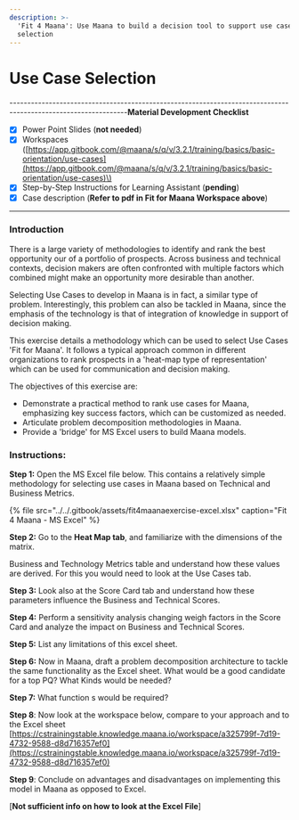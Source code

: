 ```yaml
---
description: >-
  'Fit 4 Maana': Use Maana to build a decision tool to support use case
  selection
---
```


# Use Case Selection

---------------------------------------------------------------------------------------------------------------**Material Development Checklist**

* [x] Power Point Slides \(**not needed**\)
* [x] Workspaces \([https://app.gitbook.com/@maana/s/q/v/3.2.1/training/basics/basic-orientation/use-cases](https://app.gitbook.com/@maana/s/q/v/3.2.1/training/basics/basic-orientation/use-cases)\)
* [x] Step-by-Step Instructions for Learning Assistant \(**pending**\)
* [x] Case description \(**Refer to pdf in Fit for Maana Workspace above**\)

---------------------------------------------------------------------------------------------------------------

### **Introduction**

There is a large variety of methodologies to identify and rank the best opportunity our of a portfolio of prospects.  Across business and technical contexts, decision makers are often confronted with multiple factors which combined might make an opportunity more desirable than another.

Selecting Use Cases to develop in Maana is in fact, a similar type of problem. Interestingly, this problem can also be tackled in Maana, since the emphasis of the technology is that of integration of knowledge in support of decision making. 

This exercise details a methodology which can be used to select Use Cases 'Fit for Maana'. It follows a typical approach common in different organizations to rank prospects in a 'heat-map type of representation' which can be used for communication and decision making. 

The objectives of this exercise are:

* Demonstrate a practical method to rank use cases for Maana, emphasizing key success factors, which can be customized as needed. 
* Articulate problem decomposition methodologies in Maana. 
* Provide a 'bridge' for MS Excel users to build Maana models.

### **Instructions:**

**Step 1:** Open the MS Excel file below. This contains a relatively simple methodology for selecting use cases in Maana based on Technical and Business Metrics. 

{% file src="../../.gitbook/assets/fit4maanaexercise-excel.xlsx" caption="Fit 4 Maana - MS Excel" %}

**Step 2:** Go to the **Heat Map tab**, and familiarize with the dimensions of the matrix. 

Business and Technology Metrics table and understand how these values are derived. For this you would need to look at the Use Cases tab. 

**Step 3:** Look also at the Score Card tab and understand how these parameters influence the Business and Technical Scores. 

**Step 4:** Perform a sensitivity analysis changing weigh factors in the Score Card and analyze the impact on Business and Technical Scores. 

**Step 5:** List any limitations of this excel sheet. 

**Step 6:** Now in Maana, draft a problem decomposition architecture to tackle the same functionality as the Excel sheet. What would be a good candidate for a top PQ? What Kinds would be needed? 

**Step 7:** What function s would be required?

**Step 8**: Now look at the workspace below, compare to your approach and to the Excel sheet [https://cstrainingstable.knowledge.maana.io/workspace/a325799f-7d19-4732-9588-d8d716357ef0](https://cstrainingstable.knowledge.maana.io/workspace/a325799f-7d19-4732-9588-d8d716357ef0)

**Step 9**: Conclude on advantages and disadvantages on implementing this model in Maana as opposed to Excel. 

\[**Not sufficient info on how to look at the Excel File**\]

